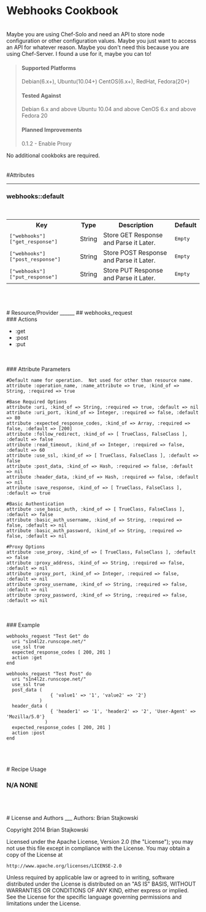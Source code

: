 Webhooks Cookbook
=====
<br />
Maybe you are using Chef-Solo and need an API to store node configuration or other configuration values.  Maybe you just want to access an API for whatever reason.  Maybe you don't need this because you are using Chef-Server.  I found a use for it, maybe you can to!

>#### Supported Platforms
>Debian(6.x+), Ubuntu(10.04+)
>CentOS(6.x+), RedHat, Fedora(20+)
>#### Tested Against
>Debian 6.x and above
>Ubuntu 10.04 and above
>CenOS 6.x and above
>Fedora 20
>#### Planned Improvements
>0.1.2 - Enable Proxy

No additional cookboks are required.
<br />
<br />
<br />
#Attributes
_____
### webhooks::default
<br />
<table>
  <tr>
    <th>Key</th>
    <th>Type</th>
    <th>Description</th>
    <th>Default</th>
  </tr>
  <tr>
    <td><tt>["webhooks"]["get_response"]</tt></td>
    <td>String</td>
    <td>Store GET Response and Parse it Later.</td>
    <td><tt>Empty</tt></td>
  </tr>
  <tr>
      <td><tt>["webhooks"]["post_response"]</tt></td>
      <td>String</td>
      <td>Store POST Response and Parse it Later.</td>
      <td><tt>Empty</tt></td>
  </tr>
  <tr>
      <td><tt>["webhooks"]["put_response"]</tt></td>
      <td>String</td>
      <td>Store PUT Response and Parse it Later.</td>
      <td><tt>Empty</tt></td>
  </tr>
</table>
<br />
<br />
<br />
# Resource/Provider
______
## webhooks_request
<br />
### Actions

- :get
- :post
- :put
<br />
<br />
### Attribute Parameters

```
#Default name for operation.  Not used for other than resource name.
attribute :operation_name, :name_attribute => true, :kind_of => String, :required => true

#Base Required Options
attribute :uri, :kind_of => String, :required => true, :default => nil
attribute :uri_port, :kind_of => Integer, :required => false, :default => 80
attribute :expected_response_codes, :kind_of => Array, :required => false, :default => [200]
attribute :follow_redirect, :kind_of => [ TrueClass, FalseClass ], :default => false
attribute :read_timeout, :kind_of => Integer, :required => false, :default => 60
attribute :use_ssl, :kind_of => [ TrueClass, FalseClass ], :default => false
attribute :post_data, :kind_of => Hash, :required => false, :default => nil
attribute :header_data, :kind_of => Hash, :required => false, :default => nil
attribute :save_response, :kind_of => [ TrueClass, FalseClass ], :default => true

#Basic Authentication
attribute :use_basic_auth, :kind_of => [ TrueClass, FalseClass ], :default => false
attribute :basic_auth_username, :kind_of => String, :required => false, :default => nil
attribute :basic_auth_password, :kind_of => String, :required => false, :default => nil

#Proxy Options
attribute :use_proxy, :kind_of => [ TrueClass, FalseClass ], :default => false
attribute :proxy_address, :kind_of => String, :required => false, :default => nil
attribute :proxy_port, :kind_of => Integer, :required => false, :default => nil
attribute :proxy_username, :kind_of => String, :required => false, :default => nil
attribute :proxy_password, :kind_of => String, :required => false, :default => nil
```
<br />
<br />
### Example

```
webhooks_request "Test Get" do
  uri "s1n4l2z.runscope.net/"
  use_ssl true
  expected_response_codes [ 200, 201 ]
  action :get
end
```

```
webhooks_request "Test Post" do
  uri "s1n4l2z.runscope.net/"
  use_ssl true
  post_data (
                { 'value1' => '1', 'value2' => '2'}
            )
  header_data (
                { 'header1' => '1', 'header2' => '2', 'User-Agent' => 'Mozilla/5.0'}
              )
  expected_response_codes [ 200, 201 ]
  action :post
end
```
<br />
<br />
<br />
# Recipe Usage

### N/A NONE
<br />
<br />
<br />
# License and Authors
___
Authors: Brian Stajkowski

Copyright 2014 Brian Stajkowski

Licensed under the Apache License, Version 2.0 (the "License");
you may not use this file except in compliance with the License.
You may obtain a copy of the License at

    http://www.apache.org/licenses/LICENSE-2.0

Unless required by applicable law or agreed to in writing, software
distributed under the License is distributed on an "AS IS" BASIS,
WITHOUT WARRANTIES OR CONDITIONS OF ANY KIND, either express or implied.
See the License for the specific language governing permissions and
limitations under the License.

